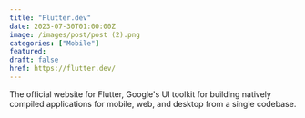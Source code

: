 ```yaml
---
title: "Flutter.dev"
date: 2023-07-30T01:00:00Z
image: /images/post/post (2).png
categories: ["Mobile"]
featured: 
draft: false
href: https://flutter.dev/
---
```

The official website for Flutter, Google's UI toolkit for building natively compiled applications for mobile, web, and desktop from a single codebase.
